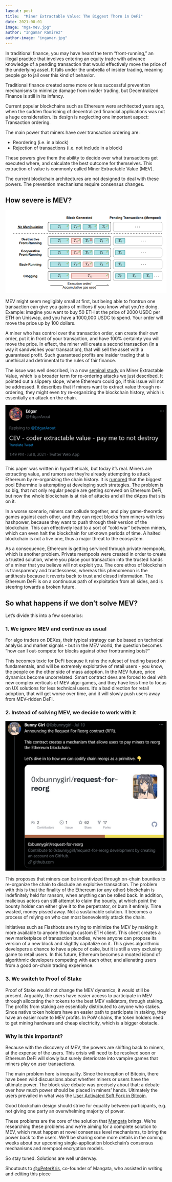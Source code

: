 ```yaml
---
layout: post
title:  "Miner Extractable Value: The Biggest Thorn in DeFi"
date: 2021-08-01
image: "mga-mev.jpg"
author: "Ingamar Ramirez"
author-image: "ingamar.jpg"
---
```


In traditional finance, you may have heard the term “front-running,” an illegal practice that involves entering an equity trade with advance knowledge of a pending transaction that would effectively move the price of the underlying asset. It falls under the umbrella of insider trading, meaning people go to jail over this kind of behavior.

Traditional finance created some more or less successful prevention mechanisms to minimize damage from insider trading, but Decentralized Finance is still in its infancy.

Current popular blockchains such as Ethereum were architected years ago, when the sudden flourishing of decentralized financial applications was not a huge consideration. Its design is neglecting one important aspect: Transaction ordering.

The main power that miners have over transaction ordering are:
- Reordering (i.e. in a block)
- Rejection of transactions (i.e. not include in a block)

These powers give them the ability to decide over what transactions get executed where, and calculate the best outcome for themselves. This extraction of value is commonly called Miner Extractable Value (MEV).

The current blockchain architectures are not designed to deal with these powers. The prevention mechanisms require consensus changes.

## How severe is MEV?

![How severe is MEV?](/assets/posts/mev-1.png)

MEV might seem negligibly small at first, but being able to frontrun one transaction can give you gains of millions if you know what you’re doing. Example: imagine you want to buy 50 ETH at the price of 2000 USDC per ETH on Uniswap, and you have a 1000,000 USDC to spend. Your order will move the price up by 100 dollars.

A miner who has control over the transaction order, can create their own order, put it in front of your transaction, and have 100% certainty you will move the price. In effect, the miner will create a second transaction (in a way it sandwiches your transaction), that will sell the asset with a guaranteed profit. Such guaranteed profits are insider trading that is unethical and detrimental to the rules of fair finance.

The issue was well described, in a now [seminal study](https://arxiv.org/abs/1904.05234) on Miner Extractable Value, which is a broader term for re-ordering attacks we just described. It pointed out a slippery slope, where Ethereum could go, if this issue will not be addressed. It describes that if miners want to extract value through re-ordering, they might even try re-organizing the blockchain history, which is essentially an attack on the chain.

![Coder extractable value](/assets/posts/mev-2.png)

This paper was written in hypotheticals, but today it’s real. Miners are extracting value, and rumors are they’re already attempting to attack Ethereum by re-organizing the chain history.
It is [rumored](https://twitter.com/EdgarArout/status/1413150399456968717) that the biggest pool Ethermine is attempting at developing such strategies.
The problem is so big, that not only regular people are getting screwed on Ethereum DeFi, but now the whole blockchain is at risk of attacks and all the dApps that sits on it.

In a worse scenario, miners can collude together, and play game-theoretic games against each other, and they can reject blocks from miners with less hashpower, because they want to push through their version of the blockchain. This can effectively lead to a sort of “cold war” between miners, which can even halt the blockchain for unknown periods of time. A halted blockchain is not a live one, thus a major threat to the ecosystem.

As a consequence, Ethereum is getting serviced through private mempools, which is another problem. Private mempools were created in order to create a trusted solution, where you place your transaction into the trusted hands of a miner that you believe will not exploit you. The core ethos of blockchain is transparency and trustlessness, whereas this phenomenon is the antithesis because it reverts back to trust and closed information. The Ethereum DeFi is on a continuous path of exploitation from all sides, and is steering towards a broken future.

## So what happens if we don’t solve MEV?

Let’s divide this into a few scenarios:

### 1. We ignore MEV and continue as usual

For algo traders on DEXes, their typical strategy can be based on technical analysis and market signals - but in the MEV world, the question becomes “how can I out-compete for blocks against other frontrunning bots?”

This becomes toxic for DeFi because it ruins the ruleset of trading based on fundamentals, and will be extremely exploitative of retail users - you know, the people on the other side of mass adoption. In the MEV future, price dynamics become uncorrelated. Smart contract devs are forced to deal with new complex verticals of MEV algo-games, and they have less time to focus on UX solutions for less technical users. It’s a bad direction for retail adoption, that will get worse over time, and it will slowly push users away from MEV-ridden DeFi.

### 2. Instead of solving MEV, we decide to work with it

![Request for reorg](/assets/posts/mev-3.png)

This proposes that miners can be incentivized through on-chain bounties to re-organize the chain to disclude an exploitive transaction. The problem with this is that the finality of the Ethereum (or any other) blockchain is indefinitely held for ransom, when anything can be rolled back. In addition, malicious actors can still attempt to claim the bounty, at which point the bounty holder can either give it to the perpetrator, or burn it entirely. Time wasted, money pissed away. Not a sustainable solution. It becomes a process of relying on who can most benevolently attack the chain.

Initiatives such as Flashbots are trying to minimize the MEV by making it more available to anyone through custom ETH client. This client creates a new marketplace of transaction bundles, where anyone can propose its version of a new block and slightly capitalize on it. This gives algorithmic developers a chance to have a piece of cake, but it is still a very exclusing game to retail users.
In this future, Ethereum becomes a moated island of algorithmic developers competing with each other, and alienating users from a good on-chain trading experience.

### 3. We switch to Proof of Stake

Proof of Stake would not change the MEV dynamics, it would still be present. Arguably, the users have easier access to participate in MEV through allocating their tokens to the best MEV validators, through staking. The profits from staking are essentially distributed to anyone who stakes. Since native token holders have an easier path to participate in staking, they have an easier route to MEV profits. In PoW chains, the token holders need to get mining hardware and cheap electricity, which is a bigger obstacle.

### Why is this important?

Because with the discovery of MEV, the powers are shifting back to miners, at the expense of the users. This crisis will need to be resolved soon or Ethereum DeFi will slowly but surely deteriorate into vampire games that miners play on user transactions.

The main problem here is inequality. Since the inception of Bitcoin, there have been wild discussions about whether miners or users have the ultimate power. The block size debate was precisely about that: a debate over how much power should be placed in miners’ hands. Ultimately the users prevailed in what was the [User Activated Soft Fork in Bitcoin](https://bitcoinmagazine.com/culture/bitcoin-independence-day-how-this-watershed-day-defines-community-consensus).

Good blockchain design should strive for equality between participants, e.g. not giving one party an overwhelming majority of power.

These problems are the core of the solution that [Mangata](https://mangata.finance/) brings. We’re researching these problems and we’re aiming for a complete solution to MEV, which must happen at novel consensus level mechanisms, to bring the power back to the users. We’ll be sharing some more details in the coming weeks about our upcoming single-application blockchain’s consensus mechanisms and mempool encryption models.

So stay tuned. Solutions are well underway.

Shoutouts to [@uPeterKris](https://twitter.com/uPeterKris), co-founder of Mangata, who assisted in writing and editing this piece